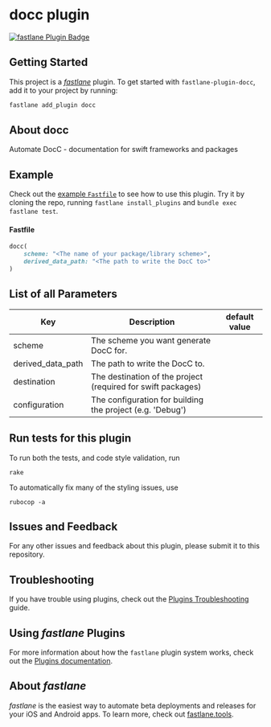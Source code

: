 # docc plugin

[![fastlane Plugin Badge](https://rawcdn.githack.com/fastlane/fastlane/master/fastlane/assets/plugin-badge.svg)](https://rubygems.org/gems/fastlane-plugin-docc)

## Getting Started

This project is a [_fastlane_](https://github.com/fastlane/fastlane) plugin. To get started with `fastlane-plugin-docc`, add it to your project by running:

```bash
fastlane add_plugin docc
```

## About docc

Automate DocC - documentation for swift frameworks and packages

## Example

Check out the [example `Fastfile`](fastlane/Fastfile) to see how to use this plugin. Try it by cloning the repo, running `fastlane install_plugins` and `bundle exec fastlane test`.

#### Fastfile

```ruby
docc(
	scheme: "<The name of your package/library scheme>",
	derived_data_path: "<The path to write the DocC to>"
)
```

## List of all Parameters

| Key               | Description                                                  | default value |
| ----------------- | ------------------------------------------------------------ | ------------- |
| scheme            | The scheme you want generate DocC for.                       |               |
| derived_data_path | The path to write the DocC to.                               |               |
| destination       | The destination of the project (required for swift packages) |               |
| configuration     | The configuration for building the project (e.g. 'Debug')    |               |

## Run tests for this plugin

To run both the tests, and code style validation, run

```
rake
```

To automatically fix many of the styling issues, use

```
rubocop -a
```

## Issues and Feedback

For any other issues and feedback about this plugin, please submit it to this repository.

## Troubleshooting

If you have trouble using plugins, check out the [Plugins Troubleshooting](https://docs.fastlane.tools/plugins/plugins-troubleshooting/) guide.

## Using _fastlane_ Plugins

For more information about how the `fastlane` plugin system works, check out the [Plugins documentation](https://docs.fastlane.tools/plugins/create-plugin/).

## About _fastlane_

_fastlane_ is the easiest way to automate beta deployments and releases for your iOS and Android apps. To learn more, check out [fastlane.tools](https://fastlane.tools).
